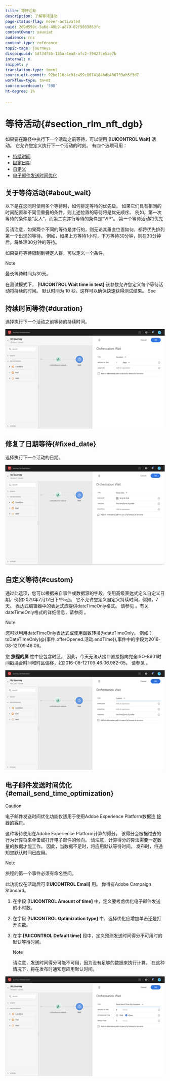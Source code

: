 ```yaml
---
title: 等待活动
description: 了解等待活动
page-status-flag: never-activated
uuid: 269d590c-5a6d-40b9-a879-02f5033863fc
contentOwner: sauviat
audience: rns
content-type: reference
topic-tags: journeys
discoiquuid: 5df34f55-135a-4ea8-afc2-f9427ce5ae7b
internal: n
snippet: y
translation-type: tm+mt
source-git-commit: 92bd110c4c91c459c8074184bdb486733ab5f3d7
workflow-type: tm+mt
source-wordcount: '590'
ht-degree: 1%

---
```



# 等待活动{#section_rlm_nft_dgb}

如果要在路径中执行下一个活动之前等待，可以使用 **[!UICONTROL Wait]** 活动。 它允许您定义执行下一个活动的时刻。 有四个选项可用：

* [持续时间](#duration)
* [固定日期](#fixed_date)
* [自定义](#custom)
* [电子邮件发送时间优化](#email_send_time_optimization)

## 关于等待活动{#about_wait}

以下是在您同时使用多个等待时，如何排定等待的优先级。 如果它们具有相同的时间配置和不同但重叠的条件，则上述位置的等待将是优先顺序。 例如，第一次等待的条件是“女人”，而第二次并行等待的条件是“VIP”。 第一个等待活动将优先

另请注意，如果两个不同的等待是并行的，则无论其垂直位置如何，都将优先排列第一个出现的等待。 例如，如果上方等待1小时，下方等待30分钟，则在30分钟后，将处理30分钟的等待。

如果要将等待限制到特定人群，可以定义一个条件。

>[!NOTE]
>
>最长等待时间为30天。
>
>在测试模式下， **[!UICONTROL Wait time in test]** 该参数允许您定义每个等待活动将持续的时间。 默认时间为 10 秒。这样可以确保快速获得测试结果。 See [](../building-journeys/testing-the-journey.md)

## 持续时间等待{#duration}

选择执行下一个活动之前等待的持续时间。

![](../assets/journey55.png)

## 修复了日期等待{#fixed_date}

选择执行下一个活动的日期。

![](../assets/journey56.png)

## 自定义等待{#custom}

通过此选项，您可以根据来自事件或数据源的字段，使用高级表达式定义自定义日期，例如2020年7月12日下午5点。 它不允许您定义自定义持续时间，例如，7天。 表达式编辑器中的表达式应提供dateTimeOnly格式。 请参见 [](../expression/expressionadvanced.md)。有关dateTimeOnly格式的详细信息，请参阅 [](../expression/data-types.md)。

>[!NOTE]
>
>您可以利用dateTimeOnly表达式或使用函数转换为dateTimeOnly。 例如：toDateTimeOnly(@{事件.offerOpened.活动.endTime}),事件中的字段为2016-08-12T09:46:06。
>
>您 **旅程的属** 性中应包含时区。 因此，今天无法从接口直接指向完全ISO-8601时间戳混合时间和时区偏移，如2016-08-12T09:46:06.982-05。 请参见 [](../building-journeys/timezone-management.md)。

![](../assets/journey57.png)

## 电子邮件发送时间优化{#email_send_time_optimization}

>[!CAUTION]
>
>电子邮件发送时间优化功能仅适用于使用Adobe Experience Platform数据连 [接器的客户](https://docs.adobe.com/content/help/en/campaign-standard/using/developing/mapping-campaign-and-aep-data/aep-about-data-connector.html)。

这种等待使用在Adobe Experience Platform计算的得分。 该得分会根据过去的行为计算将来单击或打开电子邮件的倾向。 请注意，计算得分的算法需要一定数量的数据才能工作。 因此，当数据不足时，将应用默认等待时间。 发布时，将通知您默认时间已应用。

>[!NOTE]
>
>旅程的第一个事件必须有命名空间。
>
>此功能仅在活动后可 **[!UICONTROL Email]** 用。 你得有Adobe Campaign Standard。

1. 在字段 **[!UICONTROL Amount of time]** 中，定义要考虑优化电子邮件发送的小时数。
1. 在字段 **[!UICONTROL Optimization type]** 中，选择优化应增加单击还是打开次数。
1. 在字 **[!UICONTROL Default time]** 段中，定义预测发送时间得分不可用时的默认等待时间。

   >[!NOTE]
   >
   >请注意，发送时间得分可能不可用，因为没有足够的数据来执行计算。 在这种情况下，将在发布时通知您应用默认时间。

![](../assets/journey57bis.png)
